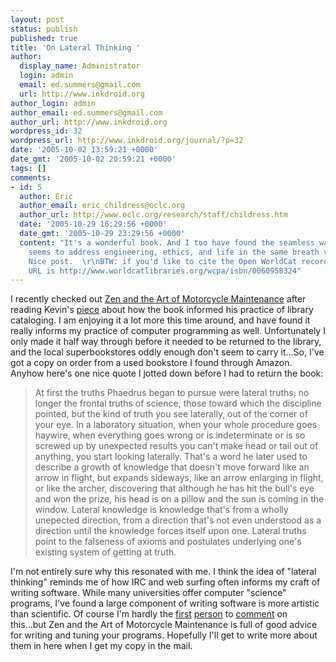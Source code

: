 ```yaml
---
layout: post
status: publish
published: true
title: 'On Lateral Thinking '
author:
  display_name: Administrator
  login: admin
  email: ed.summers@gmail.com
  url: http://www.inkdroid.org
author_login: admin
author_email: ed.summers@gmail.com
author_url: http://www.inkdroid.org
wordpress_id: 32
wordpress_url: http://www.inkdroid.org/journal/?p=32
date: '2005-10-02 13:59:21 +0000'
date_gmt: '2005-10-02 20:59:21 +0000'
tags: []
comments:
- id: 5
  author: Eric
  author_email: eric_childress@oclc.org
  author_url: http://www.oclc.org/research/staff/childress.htm
  date: '2005-10-29 16:29:56 +0000'
  date_gmt: '2005-10-29 23:29:56 +0000'
  content: "It's a wonderful book. And I too have found the seamless way Robert Pirsig
    seems to address engineering, ethics, and life in the same breath very engaging.
    Nice post.  \r\nBTW: if you'd like to cite the Open WorldCat record  Amazon, the
    URL is http://www.worldcatlibraries.org/wcpa/isbn/0060958324"
---
```


<p>I recently checked out <a href="http://www.amazon.com/exec/obidos/tg/detail/-/0060958324">Zen and the Art of Motorcycle Maintenance</a> after reading Kevin's <a href="http://www.kevinclarke.info/weblog/2005/05/02/the-practice-of-cataloging/">piece</a> about how the book informed his practice of library cataloging. I am enjoying it a lot more this time around, and have found it really informs my practice of computer programming as well. Unfortunately I only made it half way through before it needed to be returned to the library, and the local superbookstores oddly enough don't seem to carry it...So, I've got a copy on order from a used bookstore I found through Amazon. Anyhow here's one nice quote I jotted down before I had to return the book:</p>
<blockquote><p>
At first the truths Phaedrus began to pursue were lateral truths; no longer the frontal truths of science, those toward which the discipline pointed, but the kind of truth you see laterally, out of the corner of your eye. In a laboratory situation, when your whole procedure goes haywire, when everything goes wrong or is indeterminate or is so screwed up by unexpected results you can't make head or tail out of anything, you start looking laterally. That's a word he later used to describe a growth of knowledge that doesn't move forward like an arrow in flight, but expands sideways, like an arrow enlarging in flight, or like the archer, discovering that although he has hit the bull's eye and won the prize, his head is on a pillow and the sun is coming in the window. Lateral knowledge is knowledge that's from a wholly unepected direction, from a direction that's not even understood as a direction until the knowledge forces itself upon one. Lateral truths point to the falseness of axioms and postulates underlying one's existing system of getting at truth.
</p></blockquote>
<p>I'm not entirely sure why this resonated with me. I think the idea of "lateral thinking" reminds me of how IRC and web surfing often informs my craft of writing software.  While many universities offer computer "science" programs, I've found a large component of writing software is more artistic than scientific. Of course I'm hardly the <a href="http://www.literateprogramming.com/">first</a> <a href="http://www.dreamsongs.com/">person</a> to <a href="http://www.paulgraham.com/hp.html">comment</a> on this...but Zen and the Art of Motorcycle Maintenance is full of good advice for writing and tuning your programs. Hopefully I'll get to write more about them in here when I get my copy in the mail.</p>
